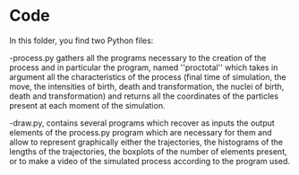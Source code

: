 # Code

In this folder, you find two Python files:

-process.py gathers all the programs necessary to the creation of the process and in particular the program, named ''proctotal'' which takes in argument all the characteristics of the process (final time of simulation, the move, the intensities of birth, death and transformation, the nuclei of birth, death and transformation) and returns all the coordinates of the particles present at each moment of the simulation. 

-draw.py, contains several programs which recover as inputs the output elements of the process.py program which are necessary for them and allow to represent graphically either the trajectories, the histograms of the lengths of the trajectories, the boxplots of the number of elements present, or to make a video of the simulated process according to the program used.

